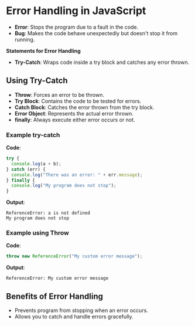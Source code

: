 # Error Handling in JavaScript

- **Error**: Stops the program due to a fault in the code.
- **Bug**: Makes the code behave unexpectedly but doesn't stop it from running.

**Statements for Error Handling**

- **Try-Catch**: Wraps code inside a try block and catches any error thrown.

## Using Try-Catch

- **Throw**: Forces an error to be thrown.
- **Try Block**: Contains the code to be tested for errors.
- **Catch Block**: Catches the error thrown from the try block.
- **Error Object**: Represents the actual error thrown.
- **finally**: Always execute either error occurs or not.

### Example try-catch

**Code**:

```javascript
try {
  console.log(a + b);
} catch (err) {
  console.log("There was an error: " + err.message);
} finally {
  console.log("My program does not stop");
}
```

**Output**:

```
ReferenceError: a is not defined
My program does not stop
```

### Example using Throw

**Code**:

```javascript
throw new ReferenceError("My custom error message");
```

**Output**:

```
ReferenceError: My custom error message
```

## Benefits of Error Handling

- Prevents program from stopping when an error occurs.
- Allows you to catch and handle errors gracefully.
